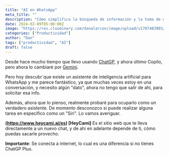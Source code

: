 ```yaml
---
title: "AI en WhatsApp"
meta_title: ""
description: "Cómo simplifica la búsqueda de información y la toma de decisiones"
date: 2024-02-09T05:00:00Z
image: "https://res.cloudinary.com/danalarcon/image/upload/v1707483903/whatsappia.png"
categories: ["Productividad"]
author: "Dan"
tags: ["productividad", "AI"]
draft: false
---
```


Desde hace mucho tiempo que llevo usando [ChatGP](https://chat.openai.com/), y ahora último Copilo, pero ahora lo cambiaré por [Gemini](https://gemini.google.com/).

Pero hoy descubr´que existe un asistente de inteligencia artificial para WhatsApp y me parece fantástico, ya que muchas veces estoy en una conversación, y necesito algún "dato", ahora no tengo que salir de ahi, para solicitar esa info. 

Además, ahora que lo pienso, realmente probaré para ocuparlo como un verdadero asistente. De momento desconozco si puede realizar alguna tarea en especifico como un "Siri". Lo vamos averiguar. 

**(https://www.heycami.ai/es) [HeyCami]** Es el sitio web que te lleva directamente a un nuevo chat, y de ahi en adelante depende de ti, cómo puedas sacarle provecho. 

**Importante**: Se conecta a internet, lo cual es una diferencia si no tienes ChatGP Plus. 




